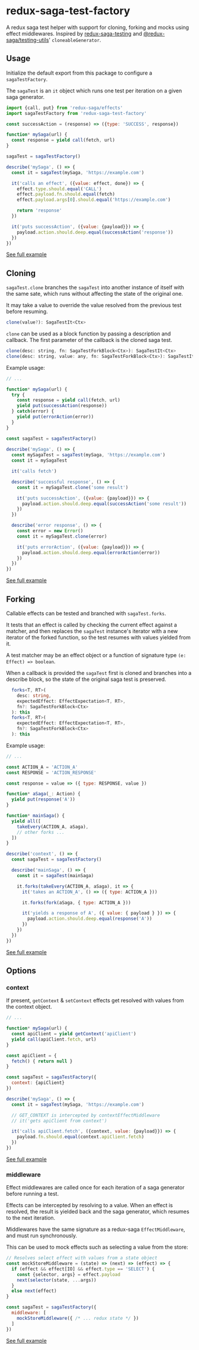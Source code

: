 # redux-saga-test-factory

A redux saga test helper with support for cloning, forking and mocks using effect middlewares. Inspired by [redux-saga-testing](https://github.com/antoinejaussoin/redux-saga-testing) and [@redux-saga/testing-utils](https://github.com/redux-saga/redux-saga/tree/master/packages/testing-utils)' `cloneableGenerator`.

## Usage

Initialize the default export from this package to configure a `sagaTestFactory`.

The `sagaTest` is an `it` object which runs one test per iteration on a given saga generator.

```js
import {call, put} from 'redux-saga/effects'
import sagaTestFactory from 'redux-saga-test-factory'

const successAction = (response) => ({type: 'SUCCESS', response})

function* mySaga(url) {
  const response = yield call(fetch, url)
}

sagaTest = sagaTestFactory()

describe('mySaga', () => {
  const it = sagaTest(mySaga, 'https://example.com')

  it('calls an effect', ({value: effect, done}) => {
    effect.type.should.equal('CALL')
    effect.payload.fn.should.equal(fetch)
    effect.payload.args[0].should.equal('https://example.com')

    return 'response'
  })

  it('puts successAction', ({value: {payload}}) => {
    payload.action.should.deep.equal(successAction('response'))
  })
})
```
[See full example](test/examples/01.usage.spec.ts)

## Cloning

`sagaTest.clone` branches the `sagaTest` into another instance of itself with the same sate, which runs without affecting the state of the original one.

It may take a value to override the value resolved from the previous test before resuming.

```ts
clone(value?): SagaTestIt<Ctx>
```

`clone` can be used as a block function by passing a description and callback. The first parameter of the callback is the cloned saga test.

```js
clone(desc: string, fn: SagaTestForkBlock<Ctx>): SagaTestIt<Ctx>
clone(desc: string, value: any, fn: SagaTestForkBlock<Ctx>): SagaTestIt<Ctx>
```

Example usage:

```js
// ...

function* mySaga(url) {
  try {
    const response = yield call(fetch, url)
    yield put(successAction(response))
  } catch(error) {
    yield put(errorAction(error))
  }
}

const sagaTest = sagaTestFactory()
  
describe('mySaga', () => {
  const mySagaTest = sagaTest(mySaga, 'https://example.com')
  const it = mySagaTest

  it('calls fetch')

  describe('successful response', () => {
    const it = mySagaTest.clone('some result')

    it('puts successAction', ({value: {payload}}) => {
      payload.action.should.deep.equal(successAction('some result'))
    })
  })

  describe('error response', () => {
    const error = new Error()
    const it = mySagaTest.clone(error)

    it('puts errorAction', ({value: {payload}}) => {
      payload.action.should.deep.equal(errorAction(error))
    })
  })
})
```
[See full example](test/examples/02.cloning.spec.ts)

## Forking

Callable effects can be tested and branched with `sagaTest.forks`.

It tests that an effect is called by checking the current effect against a matcher, and then replaces the `sagaTest` instance's iterator with a new iterator of the forked function, so the test resumes with values yielded from it.

A test matcher may be an effect object or a function of signature type `(e: Effect) => boolean`.

When a callback is provided the `sagaTest` first is cloned and branches into a describe block, so the state of the original saga test is preserved.

```ts
  forks<T, RT>(
    desc: string,
    expectedEffect: EffectExpectation<T, RT>,
    fn?: SagaTestForkBlock<Ctx>
  ): this
  forks<T, RT>(
    expectedEffect: EffectExpectation<T, RT>,
    fn?: SagaTestForkBlock<Ctx>
  ): this
```

Example usage:

```js
// ...

const ACTION_A = 'ACTION_A'
const RESPONSE = 'ACTION_RESPONSE'

const response = value => ({ type: RESPONSE, value })

function* aSaga(_: Action) {
  yield put(response('A'))
}

function* mainSaga() {
  yield all([
    takeEvery(ACTION_A, aSaga),
    // other forks ...
  ])
}

describe('context', () => {
  const sagaTest = sagaTestFactory()

  describe('mainSaga', () => {
    const it = sagaTest(mainSaga)

    it.forks(takeEvery(ACTION_A, aSaga), it => {
      it('takes an ACTION_A', () => ({ type: ACTION_A }))

      it.forks(fork(aSaga, { type: ACTION_A }))

      it('yields a response of A', ({ value: { payload } }) => {
        payload.action.should.deep.equal(response('A'))
      })
    })
  })
})
```
[See full example](test/examples/05.forking.spec.ts)

## Options

### context

If present, `getContext` & `setContext` effects get resolved with values from the context object.

```js
// ...

function* mySaga(url) {
  const apiClient = yield getContext('apiClient')
  yield call(apiClient.fetch, url)
}

const apiClient = {
  fetch() { return null }
}

const sagaTest = sagaTestFactory({
  context: {apiClient}
})

describe('mySaga', () => {
  const it = sagaTest(mySaga, 'https://example.com')

  // GET_CONTEXT is intercepted by contextEffectMiddleware
  // it('gets apiClient from context')

  it('calls apiClient.fetch', ({context, value: {payload}}) => {
    payload.fn.should.equal(context.apiClient.fetch)
  })
})
```
[See full example](test/examples/03.context.spec.ts)

### middleware

Effect middlewares are called once for each iteration of a saga generator before running a test.

Effects can be intercepted by resolving to a value. When an effect is resolved, the result is yielded back and the saga generator, which resumes to the next iteration.

Middlewares have the same signature as a redux-saga `EffectMiddleware`, and must run synchronously.

This can be used to mock effects such as selecting a value from the store:

```js
// Resolves select effect with values from a state object
const mockStoreMiddleware = (state) => (next) => (effect) => {
  if (effect && effect[IO] && effect.type == 'SELECT') {
    const {selector, args} = effect.payload
    next(selector(state, ...args))
  }
  else next(effect)
}

const sagaTest = sagaTestFactory({
  middleware: [
    mockStoreMiddleware({ /* ... redux state */ })
  ]
})
```
[See full example](test/examples/04.middleware.spec.ts)